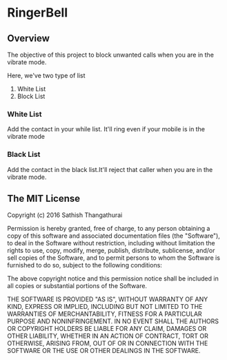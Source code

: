 # RingerBell

## Overview
The objective of this project to block unwanted calls when you are in the vibrate mode.

Here, we've two type of list

1) White List
2) Block List

### White List
Add the contact in your while list. It'll ring even if your mobile is in the vibrate mode

### Black List
Add the contact in the black list.It'll reject that caller when you are in the vibrate mode.

## The MIT License

Copyright (c) 2016 Sathish Thangathurai

Permission is hereby granted, free of charge, to any person obtaining a copy of this software and associated documentation files (the "Software"), to deal in the Software without restriction, including without limitation the rights to use, copy, modify, merge, publish, distribute, sublicense, and/or sell copies of the Software, and to permit persons to whom the Software is furnished to do so, subject to the following conditions:

The above copyright notice and this permission notice shall be included in all copies or substantial portions of the Software.

THE SOFTWARE IS PROVIDED "AS IS", WITHOUT WARRANTY OF ANY KIND, EXPRESS OR IMPLIED, INCLUDING BUT NOT LIMITED TO THE WARRANTIES OF MERCHANTABILITY, FITNESS FOR A PARTICULAR PURPOSE AND NONINFRINGEMENT. IN NO EVENT SHALL THE AUTHORS OR COPYRIGHT HOLDERS BE LIABLE FOR ANY CLAIM, DAMAGES OR OTHER LIABILITY, WHETHER IN AN ACTION OF CONTRACT, TORT OR OTHERWISE, ARISING FROM, OUT OF OR IN CONNECTION WITH THE SOFTWARE OR THE USE OR OTHER DEALINGS IN THE SOFTWARE.
